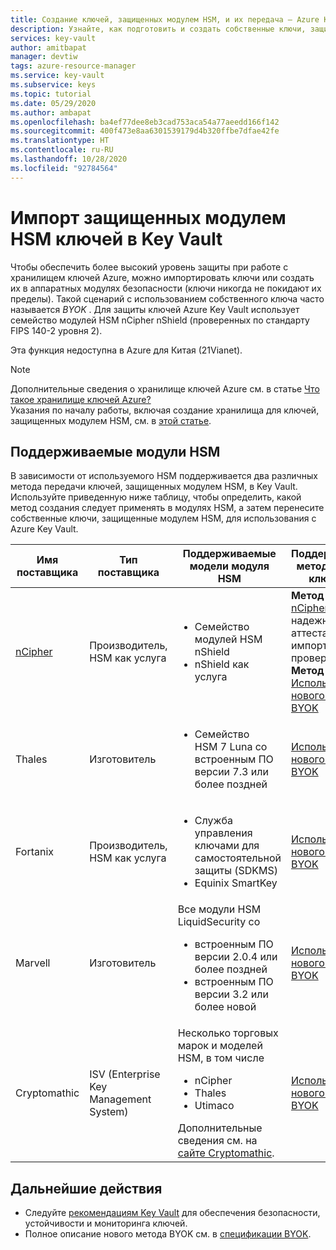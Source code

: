 ```yaml
---
title: Создание ключей, защищенных модулем HSM, и их передача — Azure Key Vault
description: Узнайте, как подготовить и создать собственные ключи, защищенные модулем HSM, а затем передать их в Azure Key Vault. Также известные как собственные ключи или BYOK.
services: key-vault
author: amitbapat
manager: devtiw
tags: azure-resource-manager
ms.service: key-vault
ms.subservice: keys
ms.topic: tutorial
ms.date: 05/29/2020
ms.author: ambapat
ms.openlocfilehash: ba4ef77dee8eb3cad753aca54a77aeedd166f142
ms.sourcegitcommit: 400f473e8aa6301539179d4b320ffbe7dfae42fe
ms.translationtype: HT
ms.contentlocale: ru-RU
ms.lasthandoff: 10/28/2020
ms.locfileid: "92784564"
---
```

# <a name="import-hsm-protected-keys-to-key-vault"></a>Импорт защищенных модулем HSM ключей в Key Vault

Чтобы обеспечить более высокий уровень защиты при работе с хранилищем ключей Azure, можно импортировать ключи или создать их в аппаратных модулях безопасности (ключи никогда не покидают их пределы). Такой сценарий с использованием собственного ключа часто называется *BYOK* . Для защиты ключей Azure Key Vault использует семейство модулей HSM nCipher nShield (проверенных по стандарту FIPS 140-2 уровня 2).

Эта функция недоступна в Azure для Китая (21Vianet).

> [!NOTE]
> Дополнительные сведения о хранилище ключей Azure см. в статье [Что такое хранилище ключей Azure?](../general/overview.md)  
> Указания по началу работы, включая создание хранилища для ключей, защищенных модулем HSM, см. в [этой статье](../general/overview.md).

## <a name="supported-hsms"></a>Поддерживаемые модули HSM

В зависимости от используемого HSM поддерживается два различных метода передачи ключей, защищенных модулем HSM, в Key Vault. Используйте приведенную ниже таблицу, чтобы определить, какой метод создания следует применять в модулях HSM, а затем перенесите собственные ключи, защищенные модулем HSM, для использования с Azure Key Vault. 

|Имя поставщика|Тип поставщика|Поддерживаемые модели модуля HSM|Поддерживаемый метод переноса ключа HSM|
|---|---|---|---|
|[nCipher](https://www.ncipher.com/products/key-management/cloud-microsoft-azure)|Производитель,<br/>HSM как услуга|<ul><li>Семейство модулей HSM nShield</li><li>nShield как услуга</ul>|**Метод 1.** [BYOK nCipher](hsm-protected-keys-ncipher.md) (с надежной аттестацией для импорта ключей и проверкой HSM)<br/>**Метод 2.** [Использование нового метода BYOK](hsm-protected-keys-byok.md) |
|Thales|Изготовитель|<ul><li>Семейство HSM 7 Luna со встроенным ПО версии 7.3 или более поздней</li></ul>| [Использование нового метода BYOK](hsm-protected-keys-byok.md)|
|Fortanix|Производитель,<br/>HSM как услуга|<ul><li>Служба управления ключами для самостоятельной защиты (SDKMS)</li><li>Equinix SmartKey</li></ul>|[Использование нового метода BYOK](hsm-protected-keys-byok.md)|
|Marvell|Изготовитель|Все модули HSM LiquidSecurity со<ul><li>встроенным ПО версии 2.0.4 или более поздней</li><li>встроенным ПО версии 3.2 или более новой</li></ul>|[Использование нового метода BYOK](hsm-protected-keys-byok.md)|
|Cryptomathic|ISV (Enterprise Key Management System)|Несколько торговых марок и моделей HSM, в том числе<ul><li>nCipher</li><li>Thales</li><li>Utimaco</li></ul>Дополнительные сведения см. на [сайте Cryptomathic](https://www.cryptomathic.com/azurebyok).|[Использование нового метода BYOK](hsm-protected-keys-byok.md)|


## <a name="next-steps"></a>Дальнейшие действия

* Следуйте [рекомендациям Key Vault](../general/best-practices.md) для обеспечения безопасности, устойчивости и мониторинга ключей.
* Полное описание нового метода BYOK см. в [спецификации BYOK](./byok-specification.md).